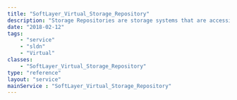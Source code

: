 ```yaml
---
title: "SoftLayer_Virtual_Storage_Repository"
description: "Storage Repositories are storage systems that are accessible through the internet and can be accessed through many types of devices, interfaces, and other resources such as NFS (Network File System).  They can contain 1 or more [[SoftLayer_Virtual_Disk_Image]] and can be attached to more than one [[SoftLayer_Virtual_Host|host]]. "
date: "2018-02-12"
tags:
    - "service"
    - "sldn"
    - "Virtual"
classes:
    - "SoftLayer_Virtual_Storage_Repository"
type: "reference"
layout: "service"
mainService : "SoftLayer_Virtual_Storage_Repository"
---
```

